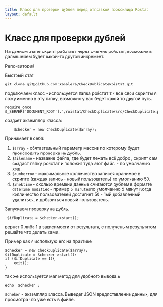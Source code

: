 ```yaml
---
title: Класс для проверки дублей перед отправкой проксилида Rostat
layout: default
---
```



# Класс для проверки дублей #

На данном этапе скрипт работает через счетчик ройстат, возможно в дальншейем будет какой-то другой инкремент.

<a href="https://github.com/Xaaalera/CheckDublicateRoistat">Репоизиторий</a>

Быстрый стат 
```
git clone git@github.com:Xaaalera/CheckDublicateRoistat.git
```

подключаем класс  -   используется папка ройстат т.к все свои скрипты я ложу именно в эту папку, возможно у вас будет какой то другой путь.
```
require_once $_SERVER['DOCUMENT_ROOT'].'/roistat/CheckDuplicate/src/CheckDuplicate.php';
```

создает экземпляр класса:
``` 
    $checker = new CheckDuplicate($array);
```
Принимает в себя:
1. `$array` - обятазтельный параметр  массив по которому будет происходить проверка на дубль.
2. `$filename` - название файла, где будет лежать всё добро , скрипт сам создаст папку ройстат и положит туда этот файл. - по умолчанию хэш.
3. `$numberrow` - максимальное колличество  записей хранимое в скрипте (каждая запись - новый пользователь) по умолчанию 50.
4. `$chektime` -  сколько  времени данные считаются дублем  в формате  `dateTime modified` - пример `5 minutes`по умолчанию 5 минут
Когда колличество пользователей достигнет 50 - 1ый добавленный удалиться, и добавиться новый пользователь.

Запускаем проверку на дубль.
``` 
 $ifDuplicate = $checker->start();
```
вернет 0 либо 1  в зависимости от результата, с полученым результатом  решайте что делать сами.

Пример как я использую  его на практике

``` 
$checker = new CheckDuplicate($array);
$ifDuplicate = $checker->start();
if ($ifDuplicate == 1){
    exit();
}
```

так же используется маг метод  для удобного вывода.ь 
```
echo  $checker ;
```
`$cheker` - экземпляр класса. 
Выведет JSON предлставление данных, для просмотра что уже есть  в файле.


